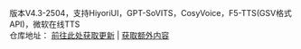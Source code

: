 版本V4.3-2504，支持HiyoriUI，GPT-SoVITS，CosyVoice，F5-TTS(GSV格式API)，微软在线TTS<br>
仓库地址： [前往此处获取更新](https://github.com/YYuX-1145/Srt-AI-Voice-Assistant) | [获取额外内容](https://github.com/YYuX-1145/Srt-AI-Voice-Assistant/tree/main/tools)  